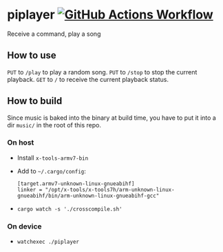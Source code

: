 # piplayer [![GitHub Actions Workflow](https://github.com/svenstaro/piplayer/workflows/Build/badge.svg)](https://github.com/svenstaro/piplayer/actions)
Receive a command, play a song

## How to use

`PUT` to `/play` to play a random song.
`PUT` to `/stop` to stop the current playback.
`GET` to `/` to receive the current playback status.

## How to build

Since music is baked into the binary at build time, you have to put it into a dir `music/` in the root of this repo.

### On host

- Install `x-tools-armv7-bin`
- Add to `~/.cargo/config`:

      [target.armv7-unknown-linux-gnueabihf]
      linker = "/opt/x-tools/x-tools7h/arm-unknown-linux-gnueabihf/bin/arm-unknown-linux-gnueabihf-gcc"

- `cargo watch -s './crosscompile.sh'`

### On device

- `watchexec ./piplayer`
